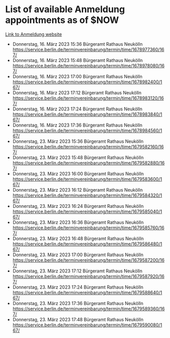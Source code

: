 # List of available Anmeldung appointments as of $NOW
[Link to Anmeldung website](https://service.berlin.de/terminvereinbarung/termin/tag.php?termin=1&anliegen[]=120686&dienstleisterlist=122210,122217,327316,122219,327312,122227,327314,122231,327346,122243,327348,122254,122252,329742,122260,329745,122262,329748,122271,327278,122273,327274,122277,327276,330436,122280,327294,122282,327290,122284,327292,122291,327270,122285,327266,122286,327264,122296,327268,150230,329760,122297,327286,122294,327284,122312,329763,122314,329775,122304,327330,122311,327334,122309,327332,317869,122281,327352,122279,329772,122283,122276,327324,122274,327326,122267,329766,122246,327318,122251,327320,122257,327322,122208,327298,122226,327300&herkunft=http%3A%2F%2Fservice.berlin.de%2Fdienstleistung%2F120686%2F)
- Donnerstag, 16. März 2023 15:36 Bürgeramt Rathaus Neukölln https://service.berlin.de/terminvereinbarung/termin/time/1678977360/167/
- Donnerstag, 16. März 2023 15:48 Bürgeramt Rathaus Neukölln https://service.berlin.de/terminvereinbarung/termin/time/1678978080/167/
- Donnerstag, 16. März 2023 17:00 Bürgeramt Rathaus Neukölln https://service.berlin.de/terminvereinbarung/termin/time/1678982400/167/
- Donnerstag, 16. März 2023 17:12 Bürgeramt Rathaus Neukölln https://service.berlin.de/terminvereinbarung/termin/time/1678983120/167/
- Donnerstag, 16. März 2023 17:24 Bürgeramt Rathaus Neukölln https://service.berlin.de/terminvereinbarung/termin/time/1678983840/167/
- Donnerstag, 16. März 2023 17:36 Bürgeramt Rathaus Neukölln https://service.berlin.de/terminvereinbarung/termin/time/1678984560/167/
- Donnerstag, 23. März 2023 15:36 Bürgeramt Rathaus Neukölln https://service.berlin.de/terminvereinbarung/termin/time/1679582160/167/
- Donnerstag, 23. März 2023 15:48 Bürgeramt Rathaus Neukölln https://service.berlin.de/terminvereinbarung/termin/time/1679582880/167/
- Donnerstag, 23. März 2023 16:00 Bürgeramt Rathaus Neukölln https://service.berlin.de/terminvereinbarung/termin/time/1679583600/167/
- Donnerstag, 23. März 2023 16:12 Bürgeramt Rathaus Neukölln https://service.berlin.de/terminvereinbarung/termin/time/1679584320/167/
- Donnerstag, 23. März 2023 16:24 Bürgeramt Rathaus Neukölln https://service.berlin.de/terminvereinbarung/termin/time/1679585040/167/
- Donnerstag, 23. März 2023 16:36 Bürgeramt Rathaus Neukölln https://service.berlin.de/terminvereinbarung/termin/time/1679585760/167/
- Donnerstag, 23. März 2023 16:48 Bürgeramt Rathaus Neukölln https://service.berlin.de/terminvereinbarung/termin/time/1679586480/167/
- Donnerstag, 23. März 2023 17:00 Bürgeramt Rathaus Neukölln https://service.berlin.de/terminvereinbarung/termin/time/1679587200/167/
- Donnerstag, 23. März 2023 17:12 Bürgeramt Rathaus Neukölln https://service.berlin.de/terminvereinbarung/termin/time/1679587920/167/
- Donnerstag, 23. März 2023 17:24 Bürgeramt Rathaus Neukölln https://service.berlin.de/terminvereinbarung/termin/time/1679588640/167/
- Donnerstag, 23. März 2023 17:36 Bürgeramt Rathaus Neukölln https://service.berlin.de/terminvereinbarung/termin/time/1679589360/167/
- Donnerstag, 23. März 2023 17:48 Bürgeramt Rathaus Neukölln https://service.berlin.de/terminvereinbarung/termin/time/1679590080/167/
